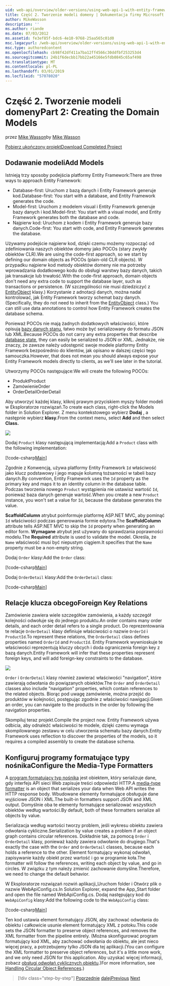 ```yaml
---
uid: web-api/overview/older-versions/using-web-api-1-with-entity-framework-5/using-web-api-with-entity-framework-part-2
title: Część 2. Tworzenie modeli domeny | Dokumentacja firmy Microsoft
author: MikeWasson
description: ''
ms.author: riande
ms.date: 07/03/2012
ms.assetid: fe3ef85f-bdc6-4e10-9768-25aa565c01d0
msc.legacyurl: /web-api/overview/older-versions/using-web-api-1-with-entity-framework-5/using-web-api-with-entity-framework-part-2
msc.type: authoredcontent
ms.openlocfilehash: cb98f42df411a7ba12ff4566c30ddfbf253253d4
ms.sourcegitcommit: 24b1f6decbb17bb22a45166e5fdb0845c65af498
ms.translationtype: MT
ms.contentlocale: pl-PL
ms.lasthandoff: 03/01/2019
ms.locfileid: "57078020"
---
```

<a name="part-2-creating-the-domain-models"></a><span data-ttu-id="839c3-102">Część 2. Tworzenie modeli domeny</span><span class="sxs-lookup"><span data-stu-id="839c3-102">Part 2: Creating the Domain Models</span></span>
====================
<span data-ttu-id="839c3-103">przez [Mike Wasson](https://github.com/MikeWasson)</span><span class="sxs-lookup"><span data-stu-id="839c3-103">by [Mike Wasson](https://github.com/MikeWasson)</span></span>

[<span data-ttu-id="839c3-104">Pobierz ukończony projekt</span><span class="sxs-lookup"><span data-stu-id="839c3-104">Download Completed Project</span></span>](http://code.msdn.microsoft.com/ASP-NET-Web-API-with-afa30545)

## <a name="add-models"></a><span data-ttu-id="839c3-105">Dodawanie modeli</span><span class="sxs-lookup"><span data-stu-id="839c3-105">Add Models</span></span>

<span data-ttu-id="839c3-106">Istnieją trzy sposoby podejścia platformy Entity Framework:</span><span class="sxs-lookup"><span data-stu-id="839c3-106">There are three ways to approach Entity Framework:</span></span>

- <span data-ttu-id="839c3-107">Database-first: Uruchom z bazą danych i Entity Framework generuje kod.</span><span class="sxs-lookup"><span data-stu-id="839c3-107">Database-first: You start with a database, and Entity Framework generates the code.</span></span>
- <span data-ttu-id="839c3-108">Model-first: Uruchom z modelem visual i Entity Framework generuje bazy danych i kod.</span><span class="sxs-lookup"><span data-stu-id="839c3-108">Model-first: You start with a visual model, and Entity Framework generates both the database and code.</span></span>
- <span data-ttu-id="839c3-109">Najpierw kod: Uruchom z kodem i Entity Framework generuje bazy danych.</span><span class="sxs-lookup"><span data-stu-id="839c3-109">Code-first: You start with code, and Entity Framework generates the database.</span></span>

<span data-ttu-id="839c3-110">Używamy podejście najpierw kod, dzięki czemu możemy rozpocząć od zdefiniowania naszych obiektów domeny jako POCOs (stary zwykły obiektów CLR).</span><span class="sxs-lookup"><span data-stu-id="839c3-110">We are using the code-first approach, so we start by defining our domain objects as POCOs (plain-old CLR objects).</span></span> <span data-ttu-id="839c3-111">W przypadku najpierw kod metody obiektów domeny nie ma potrzeby wprowadzania dodatkowego kodu do obsługi warstwy bazy danych, takich jak transakcje lub trwałość.</span><span class="sxs-lookup"><span data-stu-id="839c3-111">With the code-first approach, domain objects don't need any extra code to support the database layer, such as transactions or persistence.</span></span> <span data-ttu-id="839c3-112">(W szczególności nie musi dziedziczyć z [EntityObject](https://msdn.microsoft.com/library/system.data.objects.dataclasses.entityobject.aspx) klasy.) Korzystanie z adnotacji danych, można nadal kontrolować, jak Entity Framework tworzy schemat bazy danych.</span><span class="sxs-lookup"><span data-stu-id="839c3-112">(Specifically, they do not need to inherit from the [EntityObject](https://msdn.microsoft.com/library/system.data.objects.dataclasses.entityobject.aspx) class.) You can still use data annotations to control how Entity Framework creates the database schema.</span></span>

<span data-ttu-id="839c3-113">Ponieważ POCOs nie mają żadnych dodatkowych właściwości, które opisują [bazy danych stanu](https://msdn.microsoft.com/library/system.data.entitystate.aspx), łatwo może być serializowany do formatu JSON lub XML.</span><span class="sxs-lookup"><span data-stu-id="839c3-113">Because POCOs do not carry any extra properties that describe [database state](https://msdn.microsoft.com/library/system.data.entitystate.aspx), they can easily be serialized to JSON or XML.</span></span> <span data-ttu-id="839c3-114">Jednakże, nie znaczy, że zawsze należy udostępnić swoje modele platformy Entity Framework bezpośrednio do klientów, jak opisano w dalszej części tego samouczka.</span><span class="sxs-lookup"><span data-stu-id="839c3-114">However, that does not mean you should always expose your Entity Framework models directly to clients, as we'll see later in the tutorial.</span></span>

<span data-ttu-id="839c3-115">Utworzymy POCOs następujące:</span><span class="sxs-lookup"><span data-stu-id="839c3-115">We will create the following POCOs:</span></span>

- <span data-ttu-id="839c3-116">Produkt</span><span class="sxs-lookup"><span data-stu-id="839c3-116">Product</span></span>
- <span data-ttu-id="839c3-117">Zamówienie</span><span class="sxs-lookup"><span data-stu-id="839c3-117">Order</span></span>
- <span data-ttu-id="839c3-118">OrderDetail</span><span class="sxs-lookup"><span data-stu-id="839c3-118">OrderDetail</span></span>

<span data-ttu-id="839c3-119">Aby utworzyć każdej klasy, kliknij prawym przyciskiem myszy folder modeli w Eksploratorze rozwiązań.</span><span class="sxs-lookup"><span data-stu-id="839c3-119">To create each class, right-click the Models folder in Solution Explorer.</span></span> <span data-ttu-id="839c3-120">Z menu kontekstowego wybierz **Dodaj** , a następnie wybierz **klasy.**</span><span class="sxs-lookup"><span data-stu-id="839c3-120">From the context menu, select **Add** and then select **Class.**</span></span>

![](using-web-api-with-entity-framework-part-2/_static/image1.png)

<span data-ttu-id="839c3-121">Dodaj `Product` klasy następującą implementacją:</span><span class="sxs-lookup"><span data-stu-id="839c3-121">Add a `Product` class with the following implementation:</span></span>

[!code-csharp[Main](using-web-api-with-entity-framework-part-2/samples/sample1.cs)]

<span data-ttu-id="839c3-122">Zgodnie z Konwencją, używa platformy Entity Framework `Id` właściwość jako klucz podstawowy i jego mapuje kolumną tożsamości w tabeli bazy danych.</span><span class="sxs-lookup"><span data-stu-id="839c3-122">By convention, Entity Framework uses the `Id` property as the primary key and maps it to an identity column in the database table.</span></span> <span data-ttu-id="839c3-123">Podczas tworzenia nowego `Product` wystąpienia nie ustawisz wartość `Id`, ponieważ baza danych generuje wartość.</span><span class="sxs-lookup"><span data-stu-id="839c3-123">When you create a new `Product` instance, you won't set a value for `Id`, because the database generates the value.</span></span>

<span data-ttu-id="839c3-124">**ScaffoldColumn** atrybut poinformuje platformę ASP.NET MVC, aby pominąć `Id` właściwości podczas generowania formie edytora.</span><span class="sxs-lookup"><span data-stu-id="839c3-124">The **ScaffoldColumn** attribute tells ASP.NET MVC to skip the `Id` property when generating an editor form.</span></span> <span data-ttu-id="839c3-125">**Wymagane** atrybut jest używany do sprawdzania poprawności modelu.</span><span class="sxs-lookup"><span data-stu-id="839c3-125">The **Required** attribute is used to validate the model.</span></span> <span data-ttu-id="839c3-126">Określa, że `Name` właściwość musi być niepustym ciągiem.</span><span class="sxs-lookup"><span data-stu-id="839c3-126">It specifies that the `Name` property must be a non-empty string.</span></span>

<span data-ttu-id="839c3-127">Dodaj `Order` klasy:</span><span class="sxs-lookup"><span data-stu-id="839c3-127">Add the `Order` class:</span></span>

[!code-csharp[Main](using-web-api-with-entity-framework-part-2/samples/sample2.cs)]

<span data-ttu-id="839c3-128">Dodaj `OrderDetail` klasy:</span><span class="sxs-lookup"><span data-stu-id="839c3-128">Add the `OrderDetail` class:</span></span>

[!code-csharp[Main](using-web-api-with-entity-framework-part-2/samples/sample3.cs)]

## <a name="foreign-key-relations"></a><span data-ttu-id="839c3-129">Relacje klucza obcego</span><span class="sxs-lookup"><span data-stu-id="839c3-129">Foreign Key Relations</span></span>

<span data-ttu-id="839c3-130">Zamówienie zawiera wiele szczegółów zamówienia, a każdy szczegół kolejności odwołuje się do jednego produktu.</span><span class="sxs-lookup"><span data-stu-id="839c3-130">An order contains many order details, and each order detail refers to a single product.</span></span> <span data-ttu-id="839c3-131">Do reprezentowania te relacje `OrderDetail` klasy definiuje właściwości o nazwie `OrderId` i `ProductId`.</span><span class="sxs-lookup"><span data-stu-id="839c3-131">To represent these relations, the `OrderDetail` class defines properties named `OrderId` and `ProductId`.</span></span> <span data-ttu-id="839c3-132">Entity Framework wywnioskuje te właściwości reprezentują kluczy obcych i doda ograniczenia foreign key z bazą danych.</span><span class="sxs-lookup"><span data-stu-id="839c3-132">Entity Framework will infer that these properties represent foreign keys, and will add foreign-key constraints to the database.</span></span>

![](using-web-api-with-entity-framework-part-2/_static/image2.png)

<span data-ttu-id="839c3-133">`Order` i `OrderDetail` klasy również zawierać właściwości "navigation", które zawierają odwołania do powiązanych obiektów.</span><span class="sxs-lookup"><span data-stu-id="839c3-133">The `Order` and `OrderDetail` classes also include "navigation" properties, which contain references to the related objects.</span></span> <span data-ttu-id="839c3-134">Biorąc pod uwagę zamówienie, można przejść do produktów w kolejności, postępując zgodnie z właściwości nawigacji.</span><span class="sxs-lookup"><span data-stu-id="839c3-134">Given an order, you can navigate to the products in the order by following the navigation properties.</span></span>

<span data-ttu-id="839c3-135">Skompiluj teraz projekt.</span><span class="sxs-lookup"><span data-stu-id="839c3-135">Compile the project now.</span></span> <span data-ttu-id="839c3-136">Entity Framework używa odbicia, aby odnaleźć właściwości te modele, dzięki czemu wymaga skompilowanego zestawu w celu utworzenia schematu bazy danych.</span><span class="sxs-lookup"><span data-stu-id="839c3-136">Entity Framework uses reflection to discover the properties of the models, so it requires a compiled assembly to create the database schema.</span></span>

## <a name="configure-the-media-type-formatters"></a><span data-ttu-id="839c3-137">Konfiguruj programy formatujące typy nośnika</span><span class="sxs-lookup"><span data-stu-id="839c3-137">Configure the Media-Type Formatters</span></span>

<span data-ttu-id="839c3-138">A [program formatujący typ nośnika](../../formats-and-model-binding/media-formatters.md) jest obiektem, który serializuje dane, gdy interfejs API sieci Web zapisuje treści odpowiedzi HTTP.</span><span class="sxs-lookup"><span data-stu-id="839c3-138">A [media-type formatter](../../formats-and-model-binding/media-formatters.md) is an object that serializes your data when Web API writes the HTTP response body.</span></span> <span data-ttu-id="839c3-139">Wbudowane elementy formatujące obsługuje dane wyjściowe JSON i XML.</span><span class="sxs-lookup"><span data-stu-id="839c3-139">The built-in formatters support JSON and XML output.</span></span> <span data-ttu-id="839c3-140">Domyślnie oba te elementy formatujące serializować wszystkich obiektów według wartości.</span><span class="sxs-lookup"><span data-stu-id="839c3-140">By default, both of these formatters serialize all objects by value.</span></span>

<span data-ttu-id="839c3-141">Serializacja według wartości tworzy problem, jeśli wykresu obiektu zawiera odwołania cykliczne.</span><span class="sxs-lookup"><span data-stu-id="839c3-141">Serialization by value creates a problem if an object graph contains circular references.</span></span> <span data-ttu-id="839c3-142">Dokładnie tak, za pomocą `Order` i `OrderDetail` klasy, ponieważ każdy zawiera odwołanie do drugiego.</span><span class="sxs-lookup"><span data-stu-id="839c3-142">That's exactly the case with the `Order` and `OrderDetail` classes, because each holds a reference to the other.</span></span> <span data-ttu-id="839c3-143">Element formatujący wykonaj odwołań, zapisywanie każdy obiekt przez wartość i go w programie koła.</span><span class="sxs-lookup"><span data-stu-id="839c3-143">The formatter will follow the references, writing each object by value, and go in circles.</span></span> <span data-ttu-id="839c3-144">W związku z tym należy zmienić zachowanie domyślne.</span><span class="sxs-lookup"><span data-stu-id="839c3-144">Therefore, we need to change the default behavior.</span></span>

<span data-ttu-id="839c3-145">W Eksploratorze rozwiązań rozwiń aplikacji\_Uruchom folder i Otwórz plik o nazwie WebApiConfig.cs.</span><span class="sxs-lookup"><span data-stu-id="839c3-145">In Solution Explorer, expand the App\_Start folder and open the file named WebApiConfig.cs.</span></span> <span data-ttu-id="839c3-146">Dodaj następujący kod do `WebApiConfig` klasy:</span><span class="sxs-lookup"><span data-stu-id="839c3-146">Add the following code to the `WebApiConfig` class:</span></span>

[!code-csharp[Main](using-web-api-with-entity-framework-part-2/samples/sample4.cs?highlight=11)]

<span data-ttu-id="839c3-147">Ten kod ustawia element formatujący JSON, aby zachować odwołania do obiektu i całkowicie usunie element formatujący XML z potoku.</span><span class="sxs-lookup"><span data-stu-id="839c3-147">This code sets the JSON formatter to preserve object references, and removes the XML formatter from the pipeline entirely.</span></span> <span data-ttu-id="839c3-148">(Można skonfigurować program formatujący kod XML, aby zachować odwołania do obiektu, ale jest nieco więcej pracy, a potrzebujemy tylko JSON dla tej aplikacji.</span><span class="sxs-lookup"><span data-stu-id="839c3-148">(You can configure the XML formatter to preserve object references, but it's a little more work, and we only need JSON for this application.</span></span> <span data-ttu-id="839c3-149">Aby uzyskać więcej informacji, zobacz [obsługi odwołań cyklicznych obiektu](../../formats-and-model-binding/json-and-xml-serialization.md#handling_circular_object_references).)</span><span class="sxs-lookup"><span data-stu-id="839c3-149">For more information, see [Handling Circular Object References](../../formats-and-model-binding/json-and-xml-serialization.md#handling_circular_object_references).)</span></span>

> [!div class="step-by-step"]
> <span data-ttu-id="839c3-150">[Poprzednie](using-web-api-with-entity-framework-part-1.md)
> [dalej](using-web-api-with-entity-framework-part-3.md)</span><span class="sxs-lookup"><span data-stu-id="839c3-150">[Previous](using-web-api-with-entity-framework-part-1.md)
[Next](using-web-api-with-entity-framework-part-3.md)</span></span>
